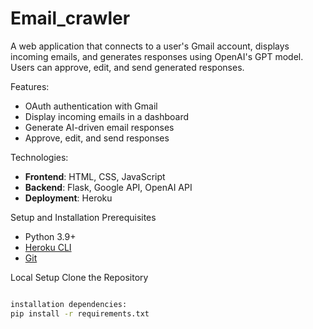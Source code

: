 # Email_crawler

A web application that connects to a user's Gmail account, displays incoming emails, and generates responses using OpenAI's GPT model. Users can approve, edit, and send generated responses.

Features:
- OAuth authentication with Gmail
- Display incoming emails in a dashboard
- Generate AI-driven email responses
- Approve, edit, and send responses

Technologies:
- **Frontend**: HTML, CSS, JavaScript
- **Backend**: Flask, Google API, OpenAI API
- **Deployment**: Heroku

Setup and Installation
Prerequisites

- Python 3.9+
- [Heroku CLI](https://devcenter.heroku.com/articles/heroku-cli)
- [Git](https://git-scm.com/)

Local Setup
Clone the Repository
 ```bash

installation dependencies:
pip install -r requirements.txt

